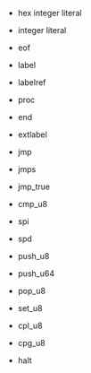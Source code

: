 - hex integer literal
- integer literal
- eof
- label
- labelref
- proc
- end
- extlabel

- jmp
- jmps
- jmp_true
- cmp_u8
- spi
- spd
- push_u8
- push_u64
- pop_u8
- set_u8
- cpl_u8
- cpg_u8
- halt
